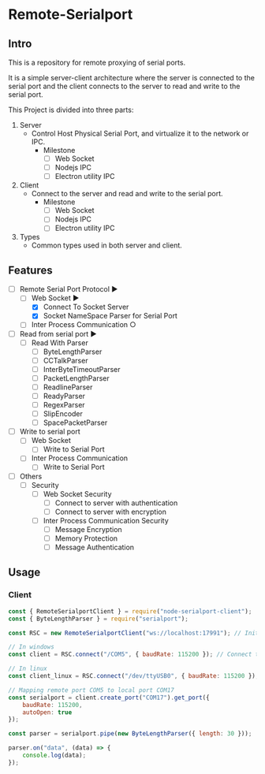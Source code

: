 # Remote-Serialport

## Intro

This is a repository for remote proxying of serial ports.

It is a simple server-client architecture where the server is connected to the serial port and the client connects to the server to read and write to the serial port.

This Project is divided into three parts:

1. Server
   - Control Host Physical Serial Port, and virtualize it to the network or IPC.
     - Milestone
       - [ ] Web Socket
       - [ ] Nodejs IPC
       - [ ] Electron utility IPC
2. Client
   - Connect to the server and read and write to the serial port.
     - Milestone
       - [ ] Web Socket
       - [ ] Nodejs IPC
       - [ ] Electron utility IPC
3. Types
   - Common types used in both server and client.

## Features

- [ ] Remote Serial Port Protocol ▶
  - [ ] Web Socket  ▶
    - [x] Connect To Socket Server
    - [x] Socket NameSpace Parser for Serial Port
  - [ ] Inter Process Communication  ○
- [ ] Read from serial port ▶
  - [ ] Read With Parser
    - [ ] ByteLengthParser
    - [ ] CCTalkParser
    - [ ] InterByteTimeoutParser
    - [ ] PacketLengthParser
    - [ ] ReadlineParser
    - [ ] ReadyParser
    - [ ] RegexParser
    - [ ] SlipEncoder
    - [ ] SpacePacketParser
- [ ] Write to serial port
  - [ ] Web Socket
    - [ ] Write to Serial Port
  - [ ] Inter Process Communication
    - [ ] Write to Serial Port
- [ ] Others
  - [ ] Security
    - [ ] Web Socket Security
      - [ ] Connect to server with authentication
      - [ ] Connect to server with encryption
    - [ ] Inter Process Communication Security
      - [ ] Message Encryption
      - [ ] Memory Protection
      - [ ] Message Authentication
  
## Usage

### Client

```javascript
const { RemoteSerialportClient } = require("node-serialport-client");
const { ByteLengthParser } = require("serialport");

const RSC = new RemoteSerialportClient("ws://localhost:17991"); // Initialize the client with the server address

// In windows
const client = RSC.connect("/COM5", { baudRate: 115200 }); // Connect to the server and get the port

// In linux
const client_linux = RSC.connect("/dev/ttyUSB0", { baudRate: 115200 }); // Connect to the server and get the port

// Mapping remote port COM5 to local port COM17
const serialport = client.create_port("COM17").get_port({
    baudRate: 115200,
    autoOpen: true
});

const parser = serialport.pipe(new ByteLengthParser({ length: 30 }));

parser.on("data", (data) => {
    console.log(data);
});
```
